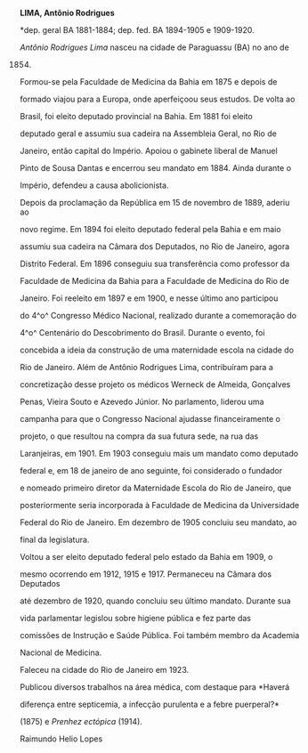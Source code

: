 **LIMA, Antônio Rodrigues**



\*dep. geral BA 1881-1884; dep. fed. BA 1894-1905 e 1909-1920.



*Antônio Rodrigues Lima* nasceu na cidade de Paraguassu (BA) no ano de

1854.



Formou-se pela Faculdade de Medicina da Bahia em 1875 e depois de

formado viajou para a Europa, onde aperfeiçoou seus estudos. De volta ao

Brasil, foi eleito deputado provincial na Bahia. Em 1881 foi eleito

deputado geral e assumiu sua cadeira na Assembleia Geral, no Rio de

Janeiro, então capital do Império. Apoiou o gabinete liberal de Manuel

Pinto de Sousa Dantas e encerrou seu mandato em 1884. Ainda durante o

Império, defendeu a causa abolicionista.



Depois da proclamação da República em 15 de novembro de 1889, aderiu ao

novo regime. Em 1894 foi eleito deputado federal pela Bahia e em maio

assumiu sua cadeira na Câmara dos Deputados, no Rio de Janeiro, agora

Distrito Federal. Em 1896 conseguiu sua transferência como professor da

Faculdade de Medicina da Bahia para a Faculdade de Medicina do Rio de

Janeiro. Foi reeleito em 1897 e em 1900, e nesse último ano participou

do 4^o^ Congresso Médico Nacional, realizado durante a comemoração do

4^o^ Centenário do Descobrimento do Brasil. Durante o evento, foi

concebida a ideia da construção de uma maternidade escola na cidade do

Rio de Janeiro. Além de Antônio Rodrigues Lima, contribuíram para a

concretização desse projeto os médicos Werneck de Almeida, Gonçalves

Penas, Vieira Souto e Azevedo Júnior. No parlamento, liderou uma

campanha para que o Congresso Nacional ajudasse financeiramente o

projeto, o que resultou na compra da sua futura sede, na rua das

Laranjeiras, em 1901. Em 1903 conseguiu mais um mandato como deputado

federal e, em 18 de janeiro de ano seguinte, foi considerado o fundador

e nomeado primeiro diretor da Maternidade Escola do Rio de Janeiro, que

posteriormente seria incorporada à Faculdade de Medicina da Universidade

Federal do Rio de Janeiro. Em dezembro de 1905 concluiu seu mandato, ao

final da legislatura.



Voltou a ser eleito deputado federal pelo estado da Bahia em 1909, o

mesmo ocorrendo em 1912, 1915 e 1917. Permaneceu na Câmara dos Deputados

até dezembro de 1920, quando concluiu seu último mandato. Durante sua

vida parlamentar legislou sobre higiene pública e fez parte das

comissões de Instrução e Saúde Pública. Foi também membro da Academia

Nacional de Medicina.



Faleceu na cidade do Rio de Janeiro em 1923.



Publicou diversos trabalhos na área médica, com destaque para *Haverá

diferença entre septicemia, a infecção purulenta e a febre puerperal?*

(1875) e *Prenhez ectópica* (1914).



Raimundo Helio Lopes




